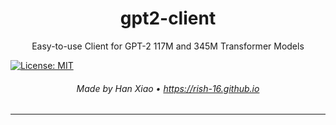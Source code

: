 <h1 align="center">gpt2-client</h1>

<p align="center">Easy-to-use Client for GPT-2 117M and 345M Transformer Models</p>

<p align="center">

[![License: MIT](https://img.shields.io/badge/License-MIT-yellow.svg)](https://opensource.org/licenses/MIT)
<p>

<h6 align="center">Made by Han Xiao • <a href="https://rish-16.github.io">https://rish-16.github.io</a></h6>

---